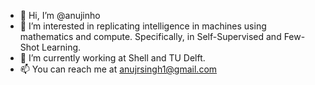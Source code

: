 - 👋 Hi, I’m @anujinho
- 👀 I’m interested in replicating intelligence in machines using mathematics and compute. 
     Specifically, in Self-Supervised and Few-Shot Learning.
- 🌱 I’m currently working at Shell and TU Delft.
- 📫 You can reach me at anujrsingh1@gmail.com

<!---
anujinho/anujinho is a ✨ special ✨ repository because its `README.md` (this file) appears on your GitHub profile.
You can click the Preview link to take a look at your changes.
--->
